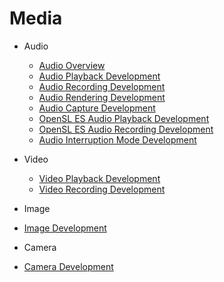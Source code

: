 # Media

-   Audio
    -   [Audio Overview](audio-overview.md)
    -   [Audio Playback Development](audio-playback.md) 
    -   [Audio Recording Development](audio-recorder.md) 
    -   [Audio Rendering Development](audio-renderer.md)
    -   [Audio Capture Development](audio-capturer.md)
    -   [OpenSL ES Audio Playback Development](opensles-playback.md)
    -   [OpenSL ES Audio Recording Development](opensles-capture.md)
    -   [Audio Interruption Mode Development](audio-interruptmode.md)
    
-   Video
    - [Video Playback Development](video-playback.md)
    - [Video Recording Development](video-recorder.md)
    
-   Image
  - [Image Development](image.md)
  
-   Camera
   - [Camera Development](camera.md)

